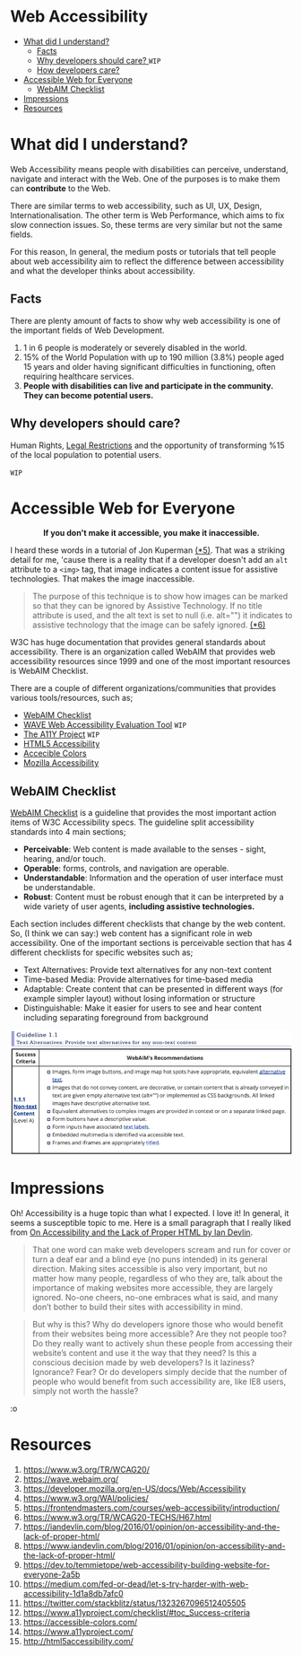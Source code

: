 # Web Accessibility
* [What did I understand?](#what-did-I-understand)
	* [Facts](#facts)
	* [Why developers should care? ](#why-developers-should-care) `WIP`
	* [How developers care?](#how-developers-care)
* [Accessible Web for Everyone](#accessible-web-for-everyone)
	* [WebAIM Checklist](#webaim-checklist)
* [Impressions](#impressions)
* [Resources](#resources)

# What did I understand?
Web Accessibility means people with disabilities can perceive, understand, navigate and interact with the Web. One of the purposes is to make them can **contribute** to the Web. 

There are similar terms to web accessibility, such as UI, UX, Design, Internationalisation. The other term is Web Performance, which aims to fix slow connection issues. So, these terms are very similar but not the same fields. 

For this reason, In general, the medium posts or tutorials that tell people about web accessibility aim to reflect the difference between accessibility and what the developer thinks about accessibility. 

## Facts
There are plenty amount of facts to show why web accessibility is one of the important fields of Web Development.

1. 1 in 6 people is moderately or severely disabled in the world.
2. 15% of the World Population with up to 190 million (3.8%) people aged 15 years and older having significant difficulties in functioning, often requiring healthcare services.
3. **People with disabilities can live and participate in the community. They can become potential users.**

## Why developers should care? 
Human Rights, [Legal Restrictions](https://www.w3.org/WAI/policies/ "Legal Restrictions") and the opportunity of transforming %15 of the local population to potential users. 

`WIP`

# Accessible Web for Everyone

**<p align="center"> If you don't make it accessible, you make it inaccessible.</p>**

I heard these words in a tutorial of Jon Kuperman  [(*5)](#resources). That was a striking detail for me, 'cause there is a reality that if a developer doesn't add an `alt` attribute to a `<img>` tag, that image indicates a content issue for assistive technologies. That makes the image inaccessible. 

> The purpose of this technique is to show how images can be marked so that they can be ignored by Assistive Technology. If no title attribute is used, and the alt text is set to null (i.e. alt="") it indicates to assistive technology that the image can be safely ignored. [(*6)](#resources)

W3C has huge documentation that provides general standards about accessibility. There is an organization called WebAIM that provides web accessibility resources since 1999 and one of the most important resources is WebAIM Checklist.

There are a couple of different organizations/communities that provides various tools/resources, such as;

* [WebAIM Checklist](#webaim-checklist)
* [WAVE Web Accessibility Evaluation Tool](https://wave.webaim.org//) `WIP`
* [The A11Y Project](https://www.a11yproject.com/) `WIP`
* [HTML5 Accessibility](http://html5accessibility.com/)
* [Accecible Colors](https://accessible-colors.com/)
* [Mozilla Accessibility](https://developer.mozilla.org/en-US/docs/Web/Accessibility)

## WebAIM Checklist
[WebAIM Checklist](https://webaim.org/standards/wcag/checklist) is a guideline that provides the most important action items of W3C Accessibility specs. The guideline split accessibility standards into 4 main sections;

* **Perceivable**: Web content is made available to the senses - sight, hearing, and/or touch.
* **Operable**: forms, controls, and navigation are operable.
* **Understandable**: Information and the operation of user interface must be understandable.
* **Robust**: Content must be robust enough that it can be interpreted by a wide variety of user agents, **including assistive technologies.**

Each section includes different checklists that change by the web content. So, (I think we can say:) web content has a significant role in web accessibility. One of the important sections is perceivable section that has 4 different checklists for specific websites such as;

* Text Alternatives: Provide text alternatives for any non-text content
* Time-based Media: Provide alternatives for time-based media
* Adaptable: Create content that can be presented in different ways (for example simpler layout) without losing information or structure
* Distinguishable: Make it easier for users to see and hear content including separating foreground from background

![WebAIM Checklist](imgs/webaim-checklist.png "Text Alternatives: Provide text alternatives for any non-text content")

# Impressions
Oh! Accessibility is a huge topic than what I expected. I love it! In general, it seems a susceptible topic to me. Here is a small paragraph that I really liked from [On Accessibility and the Lack of Proper HTML by Ian Devlin](https://iandevlin.com/blog/2016/01/opinion/on-accessibility-and-the-lack-of-proper-html/ "(*1)").
 
> That one word can make web developers scream and run for cover or turn a deaf ear and a blind eye (no puns intended) in its general direction. Making sites accessible is also very important, but no matter how many people, regardless of who they are, talk about the importance of making websites more accessible, they are largely ignored. No-one cheers, no-one embraces what is said, and many don’t bother to build their sites with accessibility in mind.

> But why is this? Why do developers ignore those who would benefit from their websites being more accessible? Are they not people too? Do they really want to actively shun these people from accessing their website’s content and use it the way that they need? Is this a conscious decision made by web developers? Is it laziness? Ignorance? Fear? Or do developers simply decide that the number of people who would benefit from such accessibility are, like IE8 users, simply not worth the hassle?

:o

# Resources

1. https://www.w3.org/TR/WCAG20/
2. https://wave.webaim.org/
3. https://developer.mozilla.org/en-US/docs/Web/Accessibility
4. https://www.w3.org/WAI/policies/
5. https://frontendmasters.com/courses/web-accessibility/introduction/
6. https://www.w3.org/TR/WCAG20-TECHS/H67.html
7. https://iandevlin.com/blog/2016/01/opinion/on-accessibility-and-the-lack-of-proper-html/
8. https://www.iandevlin.com/blog/2016/01/opinion/on-accessibility-and-the-lack-of-proper-html/
9. https://dev.to/temmietope/web-accessibility-building-website-for-everyone-2a5b
10. https://medium.com/fed-or-dead/let-s-try-harder-with-web-accessibility-1d1a8db7afc0
11. https://twitter.com/stackblitz/status/1323267096512405505
12. https://www.a11yproject.com/checklist/#toc_Success-criteria
13. https://accessible-colors.com/
14. https://www.a11yproject.com/
15. http://html5accessibility.com/
